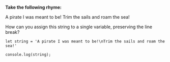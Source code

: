 **Take the following rhyme:**

A pirate I was meant to be!
Trim the sails and roam the sea!

How can you assign this string to a single variable, preserving the line break?

```
let string = 'A pirate I was meant to be!\nTrim the sails and roam the sea!'

console.log(string);
```

